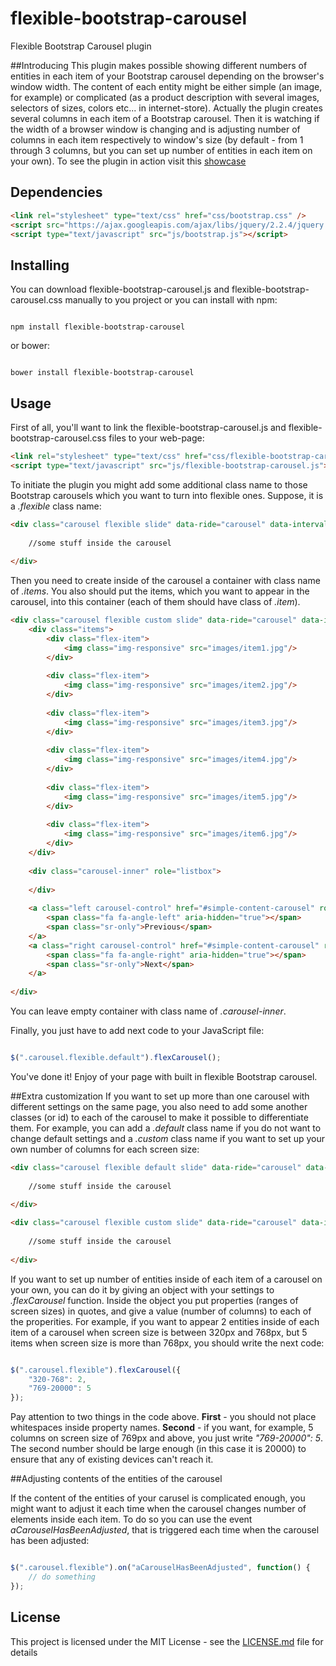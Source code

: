 # flexible-bootstrap-carousel

Flexible Bootstrap Carousel plugin

##Introducing
This plugin makes possible showing different numbers of entities in each item of your Bootstrap carousel depending on the browser's window width.
The content of each entity might be either simple (an image, for example) 
or complicated (as a product description with several images, selectors of sizes, colors etc... in internet-store).
Actually the plugin creates several columns in each item of a Bootstrap carousel.
Then it is watching if the width of a browser window is changing and is adjusting number of columns in each item respectively to window's size 
(by default - from 1 through 3 columns, but you can set up number of entities in each item on your own).
To see the plugin in action visit this [showcase](http://flexcarousel.surge.sh)

## Dependencies

```html
<link rel="stylesheet" type="text/css" href="css/bootstrap.css" />
<script src="https://ajax.googleapis.com/ajax/libs/jquery/2.2.4/jquery.min.js"></script>
<script type="text/javascript" src="js/bootstrap.js"></script>
```

## Installing
You can download flexible-bootstrap-carousel.js and flexible-bootstrap-carousel.css manually to you project or you can install with npm:

```shall

npm install flexible-bootstrap-carousel

```

or bower:

```shall

bower install flexible-bootstrap-carousel

```

## Usage

First of all, you'll want to link the flexible-bootstrap-carousel.js and flexible-bootstrap-carousel.css files to your web-page:

```html
<link rel="stylesheet" type="text/css" href="css/flexible-bootstrap-carousel.css" />
<script type="text/javascript" src="js/flexible-bootstrap-carousel.js"></script>
```

To initiate the plugin you might add some additional class name to those Bootstrap carousels which you want to turn into flexible ones.
Suppose, it is a *.flexible* class name:

```html
<div class="carousel flexible slide" data-ride="carousel" data-interval="5000" data-wrap="true">
	
	//some stuff inside the carousel
	
</div>
```

Then you need to create inside of the carousel a container with class name of *.items*. You also should put the items, which you want to appear in the carousel, 
into this container (each of them should have class of *.item*).

```html
<div class="carousel flexible custom slide" data-ride="carousel" data-interval="5000" data-wrap="true">
	<div class="items">
		<div class="flex-item">
			<img class="img-responsive" src="images/item1.jpg"/>
		</div>
	
		<div class="flex-item">
			<img class="img-responsive" src="images/item2.jpg"/>
		</div>
		
		<div class="flex-item">
			<img class="img-responsive" src="images/item3.jpg"/>
		</div>
		
		<div class="flex-item">
			<img class="img-responsive" src="images/item4.jpg"/>
		</div>
		
		<div class="flex-item">
			<img class="img-responsive" src="images/item5.jpg"/>
		</div>
		
		<div class="flex-item">
			<img class="img-responsive" src="images/item6.jpg"/>
		</div>
	</div>
	
	<div class="carousel-inner" role="listbox">
		
	</div>
	
	<a class="left carousel-control" href="#simple-content-carousel" role="button" data-slide="prev">
		<span class="fa fa-angle-left" aria-hidden="true"></span>
		<span class="sr-only">Previous</span>
	</a>
	<a class="right carousel-control" href="#simple-content-carousel" role="button" data-slide="next">
		<span class="fa fa-angle-right" aria-hidden="true"></span>
		<span class="sr-only">Next</span>
	</a>
	
</div>
```

You can leave empty container with class name of *.carousel-inner*.

Finally, you just have to add next code to your JavaScript file:

```javascript

$(".carousel.flexible.default").flexCarousel();

```

You've done it! Enjoy of your page with built in flexible Bootstrap carousel.

##Extra customization
If you want to set up more than one carousel with different settings on the same page, you also need to add some another classes (or id) to each of the carousel
to make it possible to differentiate them. For example, you can add a *.default* class name if you do not want to change default settings
and a *.custom* class name if you want to set up your own number of columns for each screen size:

```html
<div class="carousel flexible default slide" data-ride="carousel" data-interval="5000" data-wrap="true">
	
	//some stuff inside the carousel
	
</div>

<div class="carousel flexible custom slide" data-ride="carousel" data-interval="5000" data-wrap="true">
	
	//some stuff inside the carousel
	
</div>
```

If you want to set up number of entities inside of each item of a carousel on your own, you can do it by giving an object with your settings to *.flexCarousel* function.
Inside the object you put properties (ranges of screen sizes) in quotes, and give a value (number of columns) to each of the properities.
For example, if you want to appear 2 entities inside of each item of a carousel when screen size is between 320px and 768px, but 5 items when
screen size is more than 768px, you should write the next code:

```javascript

$(".carousel.flexible").flexCarousel({
	"320-768": 2,
	"769-20000": 5
});

```

Pay attention to two things in the code above. **First** - you should not place whitespaces inside property names. **Second** - if you want, for example, 
5 columns on screen size of 769px and above, you just write *"769-20000": 5*. The second number should be large enough (in this case it is 20000) 
to ensure that any of existing devices can't reach it.

##Adjusting contents of the entities of the carousel

If the content of the entities of your carusel is complicated enough, you might want to adjust it each time when the carousel changes number of elements inside each item.
To do so you can use the event *aCarouselHasBeenAdjusted*, that is triggered each time when the carousel has been adjusted:

```javascript

$(".carousel.flexible").on("aCarouselHasBeenAdjusted", function() {
	// do something
});

```

## License

This project is licensed under the MIT License - see the [LICENSE.md](https://github.com/DanDevG/flexible-bootstrap-carousel/blob/master/LICENSE.md) file for details
